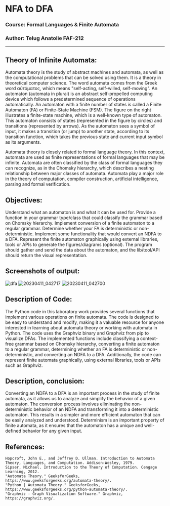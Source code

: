 # NFA to DFA
### Course: Formal Languages & Finite Automata
### Author: Telug Anatolie FAF-212
----

## Theory of Infinite Automata:
Automata theory is the study of abstract machines and automata, as well as the computational problems that can be solved using them. It is a theory in theoretical computer science. The word automata comes from the Greek word αὐτόματος, which means "self-acting, self-willed, self-moving". An automaton (automata in plural) is an abstract self-propelled computing device which follows a predetermined sequence of operations automatically. An automaton with a finite number of states is called a Finite Automaton (FA) or Finite-State Machine (FSM). The figure on the right illustrates a finite-state machine, which is a well-known type of automaton. This automaton consists of states (represented in the figure by circles) and transitions (represented by arrows). As the automaton sees a symbol of input, it makes a transition (or jump) to another state, according to its transition function, which takes the previous state and current input symbol as its arguments.

Automata theory is closely related to formal language theory. In this context, automata are used as finite representations of formal languages that may be infinite. Automata are often classified by the class of formal languages they can recognize, as in the Chomsky hierarchy, which describes a nesting relationship between major classes of automata. Automata play a major role in the theory of computation, compiler construction, artificial intelligence, parsing and formal verification.
## Objectives:
Understand what an automaton is and what it can be used for.
Provide a function in your grammar type/class that could classify the grammar based on Chomsky hierarchy.
Implement conversion of a finite automaton to a regular grammar.
Determine whether your FA is deterministic or non-deterministic.
Implement some functionality that would convert an NDFA to a DFA.
Represent the finite automaton graphically using external libraries, tools or APIs to generate the figures/diagrams (optional). The program should gather and send the data about the automaton, and the lib/tool/API should return the visual representation.
## Screenshots of output:
![dfa](https://user-images.githubusercontent.com/113394083/231146346-96184649-6cd4-464d-b0a8-a05b23f537cd.png)
![20230411_042717](https://user-images.githubusercontent.com/113394083/231146859-0240c368-1a05-4b66-bff1-6f0ab1d3a171.png)
![20230411_042700](https://user-images.githubusercontent.com/113394083/231146351-bdf1d404-de86-4903-8fc7-2404d6bd8404.png)

## Description of Code:
The Python code in this laboratory work provides several functions that implement various operations on finite automata. The code is designed to be easy to understand and modify, making it a valuable resource for anyone interested in learning about automata theory or working with automata in Python. The code uses the Graphviz binary and Graphviz from pip to visualize DFAs. The implemented functions include classifying a context-free grammar based on Chomsky hierarchy, converting a finite automaton to a regular grammar, determining whether an FA is deterministic or non-deterministic, and converting an NDFA to a DFA. Additionally, the code can represent finite automata graphically, using external libraries, tools or APIs such as Graphviz.
## Description, conclusion:
Converting an NDFA to a DFA is an important process in the study of finite automata, as it allows us to analyze and simplify the behavior of a given automaton. The conversion process involves eliminating the non-deterministic behavior of an NDFA and transforming it into a deterministic automaton. This results in a simpler and more efficient automaton that can be easily analyzed and understood. Determinism is an important property of finite automata, as it ensures that the automaton has a unique and well-defined behavior for any given input.
## References:
    Hopcroft, John E., and Jeffrey D. Ullman. Introduction to Automata Theory, Languages, and Computation. Addison-Wesley, 1979.
    Sipser, Michael. Introduction to the Theory of Computation. Cengage Learning, 2012.
    "Automata Theory." GeeksforGeeks, https://www.geeksforgeeks.org/automata-theory/.
    "Python | Automata Theory." GeeksforGeeks, https://www.geeksforgeeks.org/python-automata-theory/.
    "Graphviz - Graph Visualization Software." Graphviz, https://graphviz.org/.
